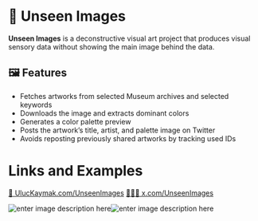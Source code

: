 
# 🎨 Unseen Images
**Unseen Images** is a deconstructive visual art project that produces visual sensory data without showing the main image behind the data.

## 🖼️ Features
- Fetches artworks from selected Museum archives and selected keywords
- Downloads the image and extracts dominant colors
- Generates a color palette preview
- Posts the artwork’s title, artist, and palette image on Twitter
- Avoids reposting previously shared artworks by tracking used IDs

# Links and Examples
[🔗 UlucKaymak.com/UnseenImages](https://www.uluckaymak.com/project/ulucart-unseenimages)
[🙅🏻‍♀️ x.com/UnseenImages](https://x.com/UnseenbyUluc)

![enter image description here](https://static.wixstatic.com/media/2352c3_c121c793d48e418dbaba6cadd157222a~mv2.jpeg/v1/fit/w_1548,h_750,q_90,enc_avif,quality_auto/2352c3_c121c793d48e418dbaba6cadd157222a~mv2.jpeg)![enter image description here](https://static.wixstatic.com/media/2352c3_bda30e933c0f4bc29cbcd23a6b9de287~mv2.jpeg/v1/fit/w_1548,h_750,q_90,enc_avif,quality_auto/2352c3_bda30e933c0f4bc29cbcd23a6b9de287~mv2.jpeg)
